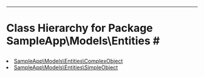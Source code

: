 - - -

# Class Hierarchy for Package SampleApp\Models\Entities #<ul>
<li><a href="https://github.com/JeyDotC/Hirudo-docs/blob/master/sampleapp/models/entities/complexobject.html">SampleApp\Models\Entities\ComplexObject</a></li>
<li><a href="https://github.com/JeyDotC/Hirudo-docs/blob/master/sampleapp/models/entities/simpleobject.html">SampleApp\Models\Entities\SimpleObject</a></li>
</ul>
